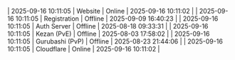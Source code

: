| 2025-09-16 10:11:05 | Website | Online | 2025-09-16 10:11:02 |
| 2025-09-16 10:11:05 | Registration | Offline | 2025-09-09 16:40:23 |
| 2025-09-16 10:11:05 | Auth Server | Offline | 2025-08-18 09:33:31 |
| 2025-09-16 10:11:05 | Kezan (PvE) | Offline | 2025-08-03 17:58:02 |
| 2025-09-16 10:11:05 | Gurubashi (PvP) | Offline | 2025-08-23 21:44:06 |
| 2025-09-16 10:11:05 | Cloudflare | Online | 2025-09-16 10:11:02 |
